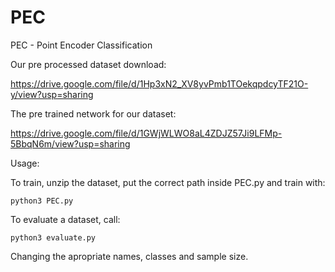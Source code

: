 # PEC
PEC - Point Encoder Classification

Our pre processed dataset download:

https://drive.google.com/file/d/1Hp3xN2_XV8yvPmb1TOekqpdcyTF21O-y/view?usp=sharing

The pre trained network for our dataset:

https://drive.google.com/file/d/1GWjWLWO8aL4ZDJZ57Ji9LFMp-5BbqN6m/view?usp=sharing

Usage:

To train, unzip the dataset, put the correct path inside PEC.py and train with:

```console
python3 PEC.py
```

To evaluate a dataset, call:

```console
python3 evaluate.py
```

Changing the apropriate names, classes and sample size.

